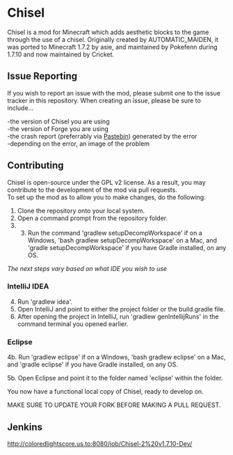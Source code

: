 Chisel
=======
Chisel is a mod for Minecraft which adds aesthetic blocks to the game through the use of a chisel.  Originally created by 
AUTOMATIC_MAIDEN, it was ported to Minecraft 1.7.2 by asie, and maintained by Pokefenn during 1.7.10 and now maintained by Cricket.

Issue Reporting
----------------
If you wish to report an issue with the mod, please submit one to the issue tracker in this repository.  When creating an 
issue, please be sure to include...

-the version of Chisel you are using<br />
-the version of Forge you are using<br />
-the crash report (preferrably via <a href="http://pastebin.com/">Pastebin</a>) generated by the error<br />
-depending on the error, an image of the problem<br />

Contributing
-------------
Chisel is open-source under the GPL v2 license.  As a result, you may contribute to the development of the mod via pull requests.  
To set up the mod as to allow you to make changes, do the following:

1. Clone the repository onto your local system.
2. Open a command prompt from the repository folder.
3. 3. Run the command 'gradlew setupDecompWorkspace' if on a Windows, 'bash gradlew setupDecompWorkspace' on a Mac, and 'gradle setupDecompWorkspace' if you have Gradle installed, on any OS.

*The next steps vary based on what IDE you wish to use*

### IntelliJ IDEA
4. Run 'gradlew idea'.
5. Open IntelliJ and point to either the project folder or the build.gradle file.
6. After opening the project in IntelliJ, run 'gradlew genIntellijRuns' in the command terminal you opened earlier.

### Eclipse

4b. Run 'gradlew eclipse' if on a Windows, 'bash gradlew eclipse' on a Mac, and 'gradle eclipse' if you have Gradle installed, on any OS.

5b. Open Eclipse and point it to the folder named 'eclipse' within the folder.

You now have a functional local copy of Chisel, ready to develop on.
 

MAKE SURE TO UPDATE YOUR FORK BEFORE MAKING A PULL REQUEST.

Jenkins
----------------
http://coloredlightscore.us.to:8080/job/Chisel-2%20v1.7.10-Dev/
